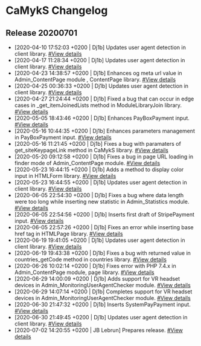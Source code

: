 # CaMykS Changelog
## Release 20200701

* [2020-04-10 17:52:03 +0200 | Dj1b] Updates user agent detection in client library. [#View details](https://github.com/Dj1b/CaMykS/commit/ee8d1ad0f646c07fda71827ad7ec600d5d7da512)
* [2020-04-17 11:28:34 +0200 | Dj1b] Updates user agent detection in client library. [#View details](https://github.com/Dj1b/CaMykS/commit/87a72f0ac74c4392814090f8bc3feef96757fdbc)
* [2020-04-23 14:38:57 +0200 | Dj1b] Enhances og meta url value in Admin_ContentPage module , ContentPage library. [#View details](https://github.com/Dj1b/CaMykS/commit/10d7f1b66b5054bdd9da01b5e329dff956469c80)
* [2020-04-25 00:36:33 +0200 | Dj1b] Updates user agent detection in client library. [#View details](https://github.com/Dj1b/CaMykS/commit/1c5cc6abe666d81c6f5b6d8b713b8ddbc3445d1a)
* [2020-04-27 21:24:44 +0200 | Dj1b] Fixed a bug that can occur in edge cases in _get_itemJoinedLists method in ModuleLibraryJoin library. [#View details](https://github.com/Dj1b/CaMykS/commit/b538913bc4aa1f3c5058cb1e17b157c63fc2bc67)
* [2020-05-05 18:43:46 +0200 | Dj1b] Enhances PayBoxPayment input. [#View details](https://github.com/Dj1b/CaMykS/commit/a545809ffe81ea30380fe6e724c74f35629a2302)
* [2020-05-16 10:44:35 +0200 | Dj1b] Enhances parameters management in PayBoxPayment input. [#View details](https://github.com/Dj1b/CaMykS/commit/75754ba8c01aaefb368a3af0a1be0fc245432d21)
* [2020-05-16 11:21:45 +0200 | Dj1b] Fixes a bug with paramaters of get_siteKeypageLink method in CaMykS library. [#View details](https://github.com/Dj1b/CaMykS/commit/6814af0e104e593472eac5fdecf28dbc90950915)
* [2020-05-20 09:12:58 +0200 | Dj1b] Fixes a bug in page URL loading in finder mode of Admin_ContentPage module. [#View details](https://github.com/Dj1b/CaMykS/commit/26b5037a801c1fdf87dff29a813a8ee5240a1f55)
* [2020-05-23 16:44:15 +0200 | Dj1b] Adds a method to display color input in HTMLForm library. [#View details](https://github.com/Dj1b/CaMykS/commit/5cf8680d857e4cf6268d3e27f675ea42f47ec6ae)
* [2020-05-23 16:44:55 +0200 | Dj1b] Updates user agent detection in client library. [#View details](https://github.com/Dj1b/CaMykS/commit/462d6f4fcd4c8329e67df5464ec40b0cdfa443f9)
* [2020-06-05 22:54:30 +0200 | Dj1b] Fixes a bug where data length were too long while inserting new statistic in Admin_Statistics module. [#View details](https://github.com/Dj1b/CaMykS/commit/0477385789d09f146cab42f7513fc98977031615)
* [2020-06-05 22:54:56 +0200 | Dj1b] Inserts first draft of StripePayment input. [#View details](https://github.com/Dj1b/CaMykS/commit/229c9d87f00c6b0b969509f7b672095874ac3774)
* [2020-06-05 22:57:26 +0200 | Dj1b] Fixes an error while inserting base href tag in HTMLPage library. [#View details](https://github.com/Dj1b/CaMykS/commit/ea175268b962b0819d29866c38db4dd17011ff41)
* [2020-06-19 19:41:05 +0200 | Dj1b] Updates user agent detection in client library. [#View details](https://github.com/Dj1b/CaMykS/commit/7b2388df135be11c232b658bfba48035bc41a653)
* [2020-06-19 19:43:38 +0200 | Dj1b] Fixes a bug with returned value in countries_getCode method in countries library. [#View details](https://github.com/Dj1b/CaMykS/commit/8814b823298d326240d5c3753a44fd056c58a718)
* [2020-06-26 10:02:14 +0200 | Dj1b] Fixes error with PHP 7.4.x in Admin_ContentPage module, page library. [#View details](https://github.com/Dj1b/CaMykS/commit/d14f4e9fc410231c6eea27efc7493544a4de1c37)
* [2020-06-29 14:00:09 +0200 | Dj1b] Adds support for VR headset devices in Admin_MonitoringUserAgentChecker module. [#View details](https://github.com/Dj1b/CaMykS/commit/cdfacfc22ae8c279da0e186bd64e7b799cb1c3c6)
* [2020-06-29 14:07:14 +0200 | Dj1b] Completes support for VR headset devices in Admin_MonitoringUserAgentChecker module. [#View details](https://github.com/Dj1b/CaMykS/commit/ff48e8508b78d4cdeefb21cbbe2409112d9d1afe)
* [2020-06-30 21:47:32 +0200 | Dj1b] Inserts SystemPayPayment input. [#View details](https://github.com/Dj1b/CaMykS/commit/290178f6d0c4a7a633def31c3f7fd88b240ab88f)
* [2020-06-30 21:49:45 +0200 | Dj1b] Updates user agent detection in client library. [#View details](https://github.com/Dj1b/CaMykS/commit/ff2cb77e4efa690135d4f67a36e906fd75b18085)
* [2020-07-02 14:20:55 +0200 | JB Lebrun] Prepares release. [#View details](https://github.com/Dj1b/CaMykS/commit/5e84bea139ae989165638b81ab870b8f6034b32e)
